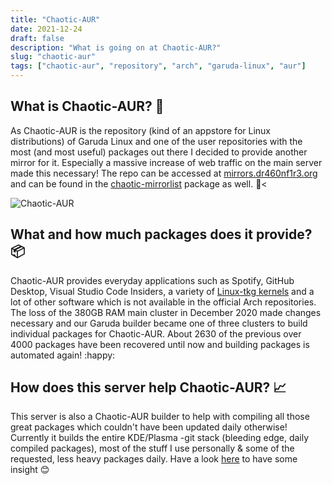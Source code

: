 ```yaml
---
title: "Chaotic-AUR"
date: 2021-12-24
draft: false
description: "What is going on at Chaotic-AUR?"
slug: "chaotic-aur"
tags: ["chaotic-aur", "repository", "arch", "garuda-linux", "aur"]
---
```


## What is Chaotic-AUR? :eyes:

As Chaotic-AUR is the repository (kind of an appstore for Linux distributions) of Garuda Linux and one of the user repositories with the most (and most useful) packages out there I decided to provide another mirror for it. Especially a massive increase of web traffic on the main server made this necessary! The repo can be accessed at [mirrors.dr460nf1r3.org](https://mirrors.dr460nf1r3.org) and can be found in the [chaotic-mirrorlist](https://github.com/chaotic-aur/pkgbuild-chaotic-mirrorlist/blob/main/mirrorlist) package as well. :page_with_curl:<

![Chaotic-AUR](https://avatars.githubusercontent.com/u/66071775?s=400&u=99bc0536e7e77fe3e58839996600848f2d930ed5&v=4)

## What and how much packages does it provide? :package:
Chaotic-AUR provides everyday applications such as Spotify, GitHub Desktop, Visual Studio Code Insiders, a variety of [Linux-tkg kernels](https://github.com/Frogging-Family/linux-tkg) and a lot of other software which is not available in the official Arch repositories. The loss of the 380GB RAM main cluster in December 2020 made changes necessary and our Garuda builder became one of three clusters to build individual packages for Chaotic-AUR. About 2630 of the previous over 4000 packages have been recovered until now and building packages is automated again! :happy:

## How does this server help Chaotic-AUR? :chart_with_upwards_trend:
This server is also a Chaotic-AUR builder to help with compiling all those great packages which couldn't have been updated daily otherwise! Currently it builds the entire KDE/Plasma -git stack (bleeding edge, daily compiled packages), most of the stuff I use personally & some of the requested, less heavy packages daily. Have a look [here](https://github.com/chaotic-aur/packages/tree/main/dragon-cluster) to have some insight :blush:
